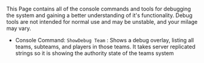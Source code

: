 This Page contains all of the console commands and tools for debugging the system and gaining a better understanding of it's functionality.  Debug tools are not intended for normal use and may be unstable, and your milage may vary.  

* Console Command: `ShowDebug Team`
:   Shows a debug overlay, listing all teams, subteams, and players in those teams.  It takes server replicated strings so it is showing the authority state of the teams system
